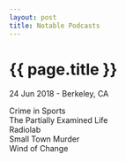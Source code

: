 ```yaml
---
layout: post
title: Notable Podcasts
---
```


{{ page.title }}
================

<p class="meta">24 Jun 2018 - Berkeley, CA</p>

Crime in Sports  
The Partially Examined Life  
Radiolab  
Small Town Murder  
Wind of Change